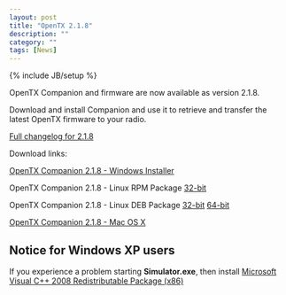 ```yaml
---
layout: post
title: "OpenTX 2.1.8"
description: ""
category: ""
tags: [News]
---
```

{% include JB/setup %}

OpenTX Companion and firmware are now available as version 2.1.8.

Download and install Companion and use it to retrieve and transfer the latest OpenTX firmware to your radio.

[Full changelog for 2.1.8](https://github.com/opentx/opentx/releases/tag/2.1.8)

Download links:

[OpenTX Companion 2.1.8 - Windows Installer](http://downloads-21.open-tx.org/companion/companion-windows-2.1.8.exe)

OpenTX Companion 2.1.8 - Linux RPM Package [32-bit](http://downloads-21.open-tx.org/companion/companion21-2.1.8-i686.rpm)

OpenTX Companion 2.1.8 - Linux DEB Package [32-bit](http://downloads-21.open-tx.org/companion/companion21_2.1.8_i386.deb) [64-bit](http://downloads-21.open-tx.org/companion/companion21_2.1.8_amd64.deb)

[OpenTX Companion 2.1.8 - Mac OS X](http://downloads-21.open-tx.org/companion/companion-macosx-2.1.8.dmg) 


## Notice for Windows XP users
If you experience a problem starting **Simulator.exe**, then install [Microsoft Visual C++ 2008 Redistributable Package (x86)](http://www.microsoft.com/en-us/download/details.aspx?id=29)
